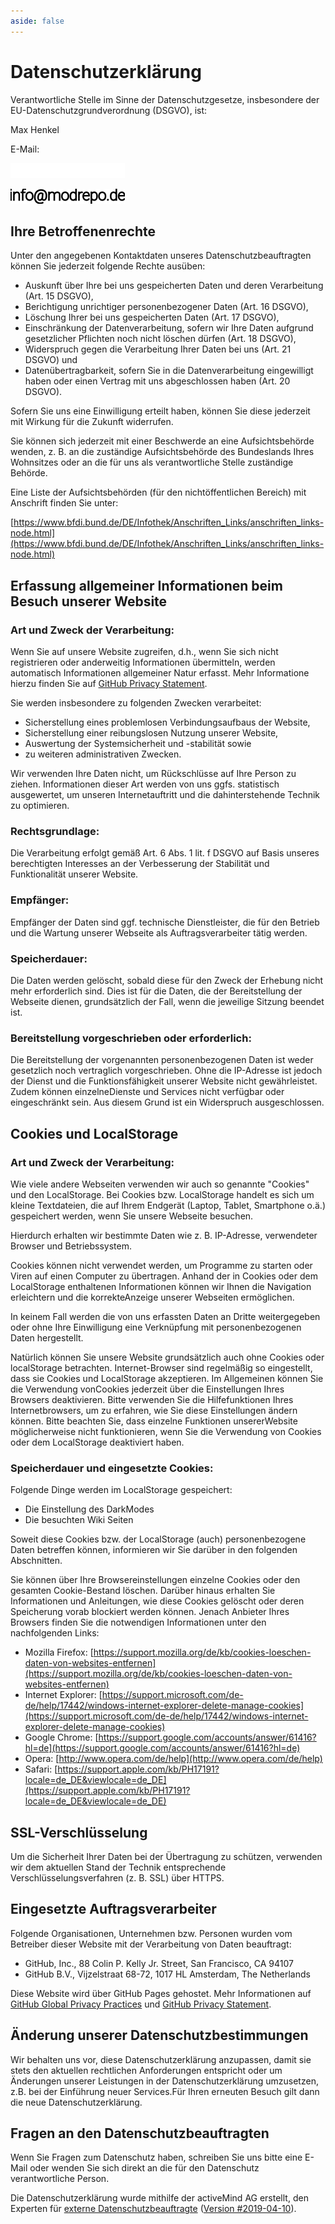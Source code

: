 ```yaml
---
aside: false
---
```


# Datenschutzerklärung


Verantwortliche Stelle im Sinne der Datenschutzgesetze, insbesondere der EU-Datenschutzgrundverordnung (DSGVO), ist:

Max Henkel

E-Mail:

<div v-if="isDark">

![](mail.svg)

</div>
<div v-else>

![](mail-black.svg)

</div>

## Ihre Betroffenenrechte

Unter den angegebenen Kontaktdaten unseres Datenschutzbeauftragten können Sie jederzeit folgende Rechte ausüben:

- Auskunft über Ihre bei uns gespeicherten Daten und deren Verarbeitung (Art. 15 DSGVO),
- Berichtigung unrichtiger personenbezogener Daten (Art. 16 DSGVO),
- Löschung Ihrer bei uns gespeicherten Daten (Art. 17 DSGVO),
- Einschränkung der Datenverarbeitung, sofern wir Ihre Daten aufgrund gesetzlicher Pflichten noch nicht löschen dürfen (Art. 18 DSGVO),
- Widerspruch gegen die Verarbeitung Ihrer Daten bei uns (Art. 21 DSGVO) und
- Datenübertragbarkeit, sofern Sie in die Datenverarbeitung eingewilligt haben oder einen Vertrag mit uns abgeschlossen haben (Art. 20 DSGVO).

Sofern Sie uns eine Einwilligung erteilt haben, können Sie diese jederzeit mit Wirkung für die Zukunft widerrufen.

Sie können sich jederzeit mit einer Beschwerde an eine Aufsichtsbehörde wenden, z. B. an die zuständige Aufsichtsbehörde des Bundeslands Ihres Wohnsitzes oder an die für uns als verantwortliche Stelle zuständige Behörde.

Eine Liste der Aufsichtsbehörden (für den nichtöffentlichen Bereich) mit Anschrift finden Sie unter:

[https://www.bfdi.bund.de/DE/Infothek/Anschriften_Links/anschriften_links-node.html](https://www.bfdi.bund.de/DE/Infothek/Anschriften_Links/anschriften_links-node.html)


## Erfassung allgemeiner Informationen beim Besuch unserer Website

### Art und Zweck der Verarbeitung:

Wenn Sie auf unsere Website zugreifen, d.h., wenn Sie sich nicht registrieren oder anderweitig Informationen übermitteln, werden automatisch Informationen allgemeiner Natur erfasst.
Mehr Informatione hierzu finden Sie auf [GitHub Privacy Statement](https://docs.github.com/en/github/site-policy/github-privacy-statement).

Sie werden insbesondere zu folgenden Zwecken verarbeitet:

- Sicherstellung eines problemlosen Verbindungsaufbaus der Website,
- Sicherstellung einer reibungslosen Nutzung unserer Website,
- Auswertung der Systemsicherheit und -stabilität sowie
- zu weiteren administrativen Zwecken.

Wir verwenden Ihre Daten nicht, um Rückschlüsse auf Ihre Person zu ziehen. Informationen dieser Art werden von uns ggfs. statistisch ausgewertet, um unseren Internetauftritt und die dahinterstehende Technik zu optimieren.

### Rechtsgrundlage:

Die Verarbeitung erfolgt gemäß Art. 6 Abs. 1 lit. f DSGVO auf Basis unseres berechtigten Interesses an der Verbesserung der Stabilität und Funktionalität unserer Website.

### Empfänger:

Empfänger der Daten sind ggf. technische Dienstleister, die für den Betrieb und die Wartung unserer Webseite als Auftragsverarbeiter tätig werden.

### Speicherdauer:

Die Daten werden gelöscht, sobald diese für den Zweck der Erhebung nicht mehr erforderlich sind. Dies ist für die Daten, die der Bereitstellung der Webseite dienen, grundsätzlich der Fall, wenn die jeweilige Sitzung beendet ist.

### Bereitstellung vorgeschrieben oder erforderlich:

Die Bereitstellung der vorgenannten personenbezogenen Daten ist weder gesetzlich noch vertraglich vorgeschrieben. Ohne die IP-Adresse ist jedoch der Dienst und die Funktionsfähigkeit unserer Website nicht gewährleistet. Zudem können einzelneDienste und Services nicht verfügbar oder eingeschränkt sein. Aus diesem Grund ist ein Widerspruch ausgeschlossen.

## Cookies und LocalStorage

### Art und Zweck der Verarbeitung:
Wie viele andere Webseiten verwenden wir auch so genannte "Cookies" und den LocalStorage. Bei Cookies bzw. LocalStorage handelt es sich um kleine Textdateien, die auf Ihrem Endgerät (Laptop, Tablet, Smartphone o.ä.) gespeichert werden, wenn Sie unsere Webseite besuchen.

Hierdurch erhalten wir bestimmte Daten wie z. B. IP-Adresse, verwendeter Browser und Betriebssystem.

Cookies können nicht verwendet werden, um Programme zu starten oder Viren auf einen Computer zu übertragen. Anhand der in Cookies oder dem LocalStorage enthaltenen Informationen können wir Ihnen die Navigation erleichtern und die korrekteAnzeige unserer Webseiten ermöglichen.

In keinem Fall werden die von uns erfassten Daten an Dritte weitergegeben oder ohne Ihre Einwilligung eine Verknüpfung mit personenbezogenen Daten hergestellt.

Natürlich können Sie unsere Website grundsätzlich auch ohne Cookies oder localStorage betrachten. Internet-Browser sind regelmäßig so eingestellt, dass sie Cookies und LocalStorage akzeptieren. Im Allgemeinen können Sie die Verwendung vonCookies jederzeit über die Einstellungen Ihres Browsers deaktivieren. Bitte verwenden Sie die Hilfefunktionen Ihres Internetbrowsers, um zu erfahren, wie Sie diese Einstellungen ändern können. Bitte beachten Sie, dass einzelne Funktionen unsererWebsite möglicherweise nicht funktionieren, wenn Sie die Verwendung von Cookies oder dem LocalStorage deaktiviert haben.

### Speicherdauer und eingesetzte Cookies:

Folgende Dinge werden im LocalStorage gespeichert:

- Die Einstellung des DarkModes
- Die besuchten Wiki Seiten

Soweit diese Cookies bzw. der LocalStorage (auch) personenbezogene Daten betreffen können, informieren wir Sie darüber in den folgenden Abschnitten.

Sie können über Ihre Browsereinstellungen einzelne Cookies oder den gesamten Cookie-Bestand löschen. Darüber hinaus erhalten Sie Informationen und Anleitungen, wie diese Cookies gelöscht oder deren Speicherung vorab blockiert werden können. Jenach Anbieter Ihres Browsers finden Sie die notwendigen Informationen unter den nachfolgenden Links:

- Mozilla Firefox: [https://support.mozilla.org/de/kb/cookies-loeschen-daten-von-websites-entfernen](https://support.mozilla.org/de/kb/cookies-loeschen-daten-von-websites-entfernen)
- Internet Explorer: [https://support.microsoft.com/de-de/help/17442/windows-internet-explorer-delete-manage-cookies](https://support.microsoft.com/de-de/help/17442/windows-internet-explorer-delete-manage-cookies)
- Google Chrome: [https://support.google.com/accounts/answer/61416?hl=de](https://support.google.com/accounts/answer/61416?hl=de)
- Opera: [http://www.opera.com/de/help](http://www.opera.com/de/help)
- Safari: [https://support.apple.com/kb/PH17191?locale=de_DE&viewlocale=de_DE](https://support.apple.com/kb/PH17191?locale=de_DE&viewlocale=de_DE)

## SSL-Verschlüsselung

Um die Sicherheit Ihrer Daten bei der Übertragung zu schützen, verwenden wir dem aktuellen Stand der Technik entsprechende Verschlüsselungsverfahren (z. B. SSL) über HTTPS.

## Eingesetzte Auftragsverarbeiter

Folgende Organisationen, Unternehmen bzw. Personen wurden vom Betreiber dieser Website mit der Verarbeitung von Daten beauftragt:

- GitHub, Inc., 88 Colin P. Kelly Jr. Street, San Francisco, CA 94107
- GitHub B.V., Vijzelstraat 68-72, 1017 HL Amsterdam, The Netherlands

Diese Website wird über GitHub Pages gehostet. Mehr Informationen auf [GitHub Global Privacy Practices](https://docs.github.com/en/github/site-policy/global-privacy-practices) und [GitHub Privacy Statement](https://docs.github.com/en/github/site-policy/github-privacy-statement).

## Änderung unserer Datenschutzbestimmungen

Wir behalten uns vor, diese Datenschutzerklärung anzupassen, damit sie stets den aktuellen rechtlichen Anforderungen entspricht oder um Änderungen unserer Leistungen in der Datenschutzerklärung umzusetzen, z.B. bei der Einführung neuer Services.Für Ihren erneuten Besuch gilt dann die neue Datenschutzerklärung.

## Fragen an den Datenschutzbeauftragten

Wenn Sie Fragen zum Datenschutz haben, schreiben Sie uns bitte eine E-Mail oder wenden Sie sich direkt an die für den Datenschutz verantwortliche Person.

Die Datenschutzerklärung wurde mithilfe der activeMind AG erstellt, den Experten für [externe Datenschutzbeauftragte](https://www.activemind.de/datenschutz/datenschutzbeauftragter/) ([Version #2019-04-10](https://www.activemind.de/datenschutz/generatoren/datenschutzerklaerung/)).

<script setup>
import { useData } from "vitepress";
const { isDark } = useData();
</script>